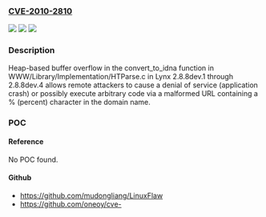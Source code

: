 ### [CVE-2010-2810](https://cve.mitre.org/cgi-bin/cvename.cgi?name=CVE-2010-2810)
![](https://img.shields.io/static/v1?label=Product&message=n%2Fa&color=blue)
![](https://img.shields.io/static/v1?label=Version&message=n%2Fa&color=blue)
![](https://img.shields.io/static/v1?label=Vulnerability&message=n%2Fa&color=brighgreen)

### Description

Heap-based buffer overflow in the convert_to_idna function in WWW/Library/Implementation/HTParse.c in Lynx 2.8.8dev.1 through 2.8.8dev.4 allows remote attackers to cause a denial of service (application crash) or possibly execute arbitrary code via a malformed URL containing a % (percent) character in the domain name.

### POC

#### Reference
No POC found.

#### Github
- https://github.com/mudongliang/LinuxFlaw
- https://github.com/oneoy/cve-

